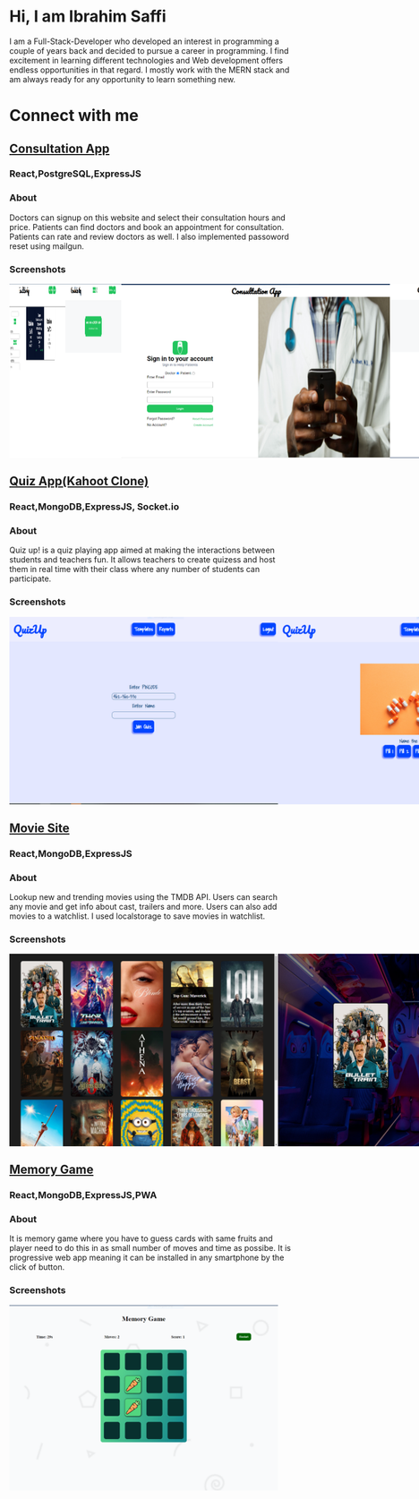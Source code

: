 # Hi, I am Ibrahim Saffi
I am a Full-Stack-Developer who developed  an interest in programming a couple of years back and decided to pursue a career in programming. I find excitement in learning different technologies and Web development offers endless opportunities in that regard. I mostly work with the MERN stack and am always ready for any opportunity to learn something new.
# Connect with me
## <a href="https://subtle-maamoul-3fb675.netlify.app/" >Consultation App</a>
### React,PostgreSQL,ExpressJS
### About
Doctors can signup on this website and select their consultation hours and price. Patients can find doctors and book an appointment for consultation. Patients can rate and review doctors as well. I also implemented passoword reset using mailgun.
### Screenshots
<div style="display: flex; width: 100vw;">
    <img src="./Consultation App/Availble doctors and filters.png" alt="Logo" width="100px">
    <img src="./Consultation App/Doctor Upcoming.PNG" alt="Logo" width="100px">
    <img src="./Consultation App/Login.PNG" alt="Logo" width="50%">
    <img src="./Consultation App/Prescribe doctor.PNG"  alt="Logo" width="50%">
</div>

##  <a href="https://visionary-alpaca-41ec18.netlify.app" >Quiz App(Kahoot Clone)</a>
###  React,MongoDB,ExpressJS, Socket.io
###   About
Quiz up! is a quiz playing app aimed at making the interactions between students and teachers fun. It allows teachers to create quizess and host them in real time with their class where any number of students can participate.
###  Screenshots
<div style="display: flex; width: 100vw;">
    <img src="./Quizup/Join Quiz-Student.PNG" alt="Logo" width="50%">
    <img src="./Quizup/Question with picture.PNG" alt="Logo" width="50%">
    <img src="./Quizup/Quiz page with timer.PNG" alt="Logo" width="50%">
    <img src="./Quizup/Signup-sign in.PNG" alt="Logo" width="50%">
    <img src="./Quizup/Quiz Room Creation.PNG" alt="Logo" width="50%">
    <img src="./Quizup/Starting Page.PNG" alt="Logo" width="50%">
    <img src="./Quizup/Teacher templates.PNG" alt="Logo" width="50%">
    <img src="./Quizup/Template Creation.PNG" alt="Logo" width="50%">
</div>

## <a href="https://splendorous-bombolone-3b7414.netlify.app" >Movie Site</a>
### React,MongoDB,ExpressJS
### About
Lookup new and trending movies using the TMDB API. Users can search any movie and get info about cast, trailers and more. Users can also add movies to a watchlist. I used localstorage to save movies in watchlist.
### Screenshots
<div style="display: flex; width: 100vw;">
    <img src="./Movies Site/Movie Details.png" alt="Logo" width="50%">
    <img src="./Movies Site/Movie Page.PNG" alt="Logo" width="50%">
    <img src="./Movies Site/Suggestion.PNG" alt="Logo" width="50%">
</div>

## <a href="https://bejewelled-longma-f58b4e.netlify.app/" >Memory Game</a>
### React,MongoDB,ExpressJS,PWA
### About
It is memory game  where you have to guess cards with same fruits and player need to do this in as small number of moves and time as possibe. It is progressive web app meaning it can be installed in any smartphone by the click of button.
### Screenshots
<div style="display: flex; width: 100vw;">
    <img src="./Memory Game/Gameplay.PNG" alt="Logo" width="50%">
</div>

